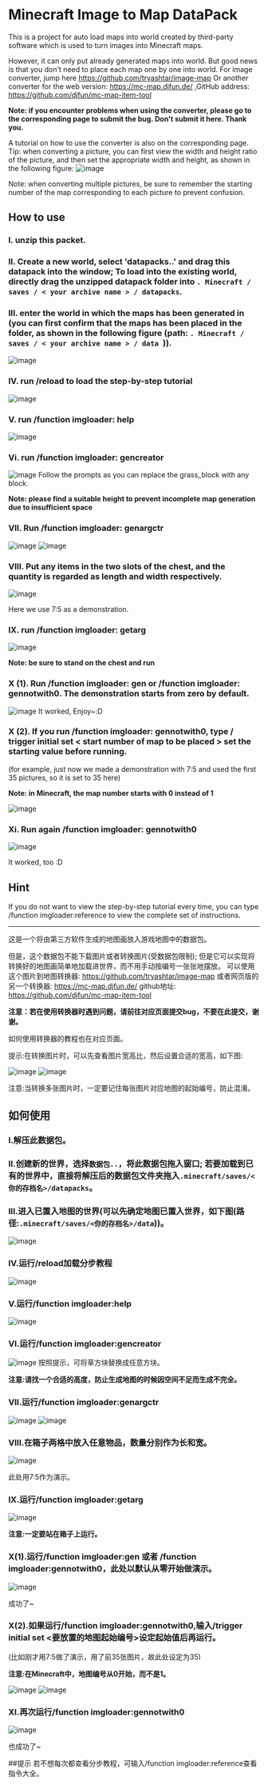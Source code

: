 # Minecraft Image to Map DataPack
This is a project for auto load maps into world created by third-party software which is used to turn images into Minecraft maps.  

However, it can only put already generated maps into world. But good news is that you don't need to place each map one by one into world.
For image converter, jump here https://github.com/tryashtar/image-map
Or another converter for the web version: https://mc-map.djfun.de/ ,GitHub address: https://github.com/djfun/mc-map-item-tool

<b>Note: if you encounter problems when using the converter, please go to the corresponding page to submit the bug. Don't submit it here. Thank you.</b>

A tutorial on how to use the converter is also on the corresponding page.
Tip: when converting a picture, you can first view the width and height ratio of the picture, and then set the appropriate width and height, as shown in the following figure:
![ image]( https://user-images.githubusercontent.com/42510470/128627491-a814d489-e381-47c3-b333-efe2f747ec35.png )

Note: when converting multiple pictures, be sure to remember the starting number of the map corresponding to each picture to prevent confusion.

## How to use

### I. unzip this packet.

### II. Create a new world, select 'datapacks..' and drag this datapack into the window; To load into the existing world, directly drag the unzipped datapack folder into `. Minecraft / saves / < your archive name > / datapacks`.

### III. enter the world in which the maps has been generated in (you can first confirm that the maps has been placed in the folder, as shown in the following figure (path: `. Minecraft / saves / < your archive name > / data `)).
![ image]( https://user-images.githubusercontent.com/42510470/128627197-5d226d12-3267-4512-adeb-fc8421bdb038.png )
### IV. run /reload to load the step-by-step tutorial
![image](https://user-images.githubusercontent.com/42510470/128629122-12d25453-f2e2-45d2-bd34-3058e734bb84.png)
### V. run /function imgloader: help
![ image]( https://user-images.githubusercontent.com/42510470/128627673-a150aab6-7c27-49b0-8b42-8d3d49f95234.png )
### Vi. run /function imgloader: gencreator
![image](https://user-images.githubusercontent.com/42510470/128629155-fd49ab78-b4ac-41ba-a1be-78e54b1949fe.png)
Follow the prompts as you can replace the grass_block with any block.

<b>Note: please find a suitable height to prevent incomplete map generation due to insufficient space</b>

### VII. Run /function imgloader: genargctr

![image](https://user-images.githubusercontent.com/42510470/128629168-7fad6ad7-380b-4bbc-a2ac-0de81850b6d8.png)
![ image]( https://user-images.githubusercontent.com/42510470/128627851-a0d3ecbb-e425-4e0d-be87-a80d2b81f3a1.png )

### VIII. Put any items in the two slots of the chest, and the quantity is regarded as length and width respectively.

![ image]( https://user-images.githubusercontent.com/42510470/128627885-ee942b46-f0dc-4f5b-8e08-5936acc2aaf1.png )

Here we use 7:5 as a demonstration.

### IX. run /function imgloader: getarg

![image](https://user-images.githubusercontent.com/42510470/128629194-f445fe67-540e-4609-9a41-65c8cee52568.png)

<b>Note: be sure to stand on the chest and run</b>

### X (1). Run /function imgloader: gen or /function imgloader: gennotwith0. The demonstration starts from zero by default.

![image](https://user-images.githubusercontent.com/42510470/128629256-fd97f960-122a-4178-bee7-987a1524eb4b.png)
It worked, Enjoy~:D

### X (2). If you run /function imgloader: gennotwith0, type / trigger initial set < start number of map to be placed > set the starting value before running.

(for example, just now we made a demonstration with 7:5 and used the first 35 pictures, so it is set to 35 here)

<b>Note: in Minecraft, the map number starts with 0 instead of 1</b>

![image](https://user-images.githubusercontent.com/42510470/128629319-5cfd62f9-d432-4a3d-a3a5-0682c9a6de8d.png)

### Xi. Run again /function imgloader: gennotwith0

![ image]( https://user-images.githubusercontent.com/42510470/128628124-38c61e3f-b1dc-42cf-ac1f-6a1046194059.png )

It worked, too :D 
## Hint
If you do not want to view the step-by-step tutorial every time, you can type /function imgloader:reference to view the complete set of instructions.

----------------------------------------
这是一个将由第三方软件生成的地图画放入游戏地图中的数据包。

但是，这个数据包不能下载图片或者转换图片(受数据包限制); 但是它可以实现将转换好的地图画简单地加载进世界，而不用手动按编号一张张地摆放。
可以使用这个图片到地图转换器: https://github.com/tryashtar/image-map 
或者网页版的另一个转换器: https://mc-map.djfun.de/ github地址: https://github.com/djfun/mc-map-item-tool

<b>注意：若在使用转换器时遇到问题，请前往对应页面提交bug，不要在此提交，谢谢。</b>

如何使用转换器的教程也在对应页面。

提示:在转换图片时，可以先查看图片宽高比，然后设置合适的宽高，如下图:

![image](https://user-images.githubusercontent.com/42510470/128627466-820bc338-8b17-4de5-84d5-59eedd5f41aa.png)
![image](https://user-images.githubusercontent.com/42510470/128627491-a814d489-e381-47c3-b333-efe2f747ec35.png)

注意:当转换多张图片时，一定要记住每张图片对应地图的起始编号，防止混淆。


## 如何使用

### I.解压此数据包。
### II.创建新的世界，选择`数据包..`，将此数据包拖入窗口; 若要加载到已有的世界中，直接将解压后的数据包文件夹拖入`.minecraft/saves/<你的存档名>/datapacks`。
### III.进入已置入地图的世界(可以先确定地图已置入世界，如下图(路径:`.minecraft/saves/<你的存档名>/data`))。
![image](https://user-images.githubusercontent.com/42510470/128627197-5d226d12-3267-4512-adeb-fc8421bdb038.png)

### IV.运行/reload加载分步教程
![image](https://user-images.githubusercontent.com/42510470/128627652-35984f63-f67f-494d-aab4-40ac67adc7fa.png)
### V.运行/function imgloader:help
![image](https://user-images.githubusercontent.com/42510470/128627673-a150aab6-7c27-49b0-8b42-8d3d49f95234.png)
### VI.运行/function imgloader:gencreator
![image](https://user-images.githubusercontent.com/42510470/128627772-38715776-fe96-400a-866e-9643560488cf.png)
按照提示，可将草方块替换成任意方块。

<b>注意:请找一个合适的高度，防止生成地图的时候因空间不足而生成不完全。</b>
### VII.运行/function imgloader:genargctr
![image](https://user-images.githubusercontent.com/42510470/128627817-eb121ffb-7db1-415d-97ba-7c50f77bb0c6.png)
![image](https://user-images.githubusercontent.com/42510470/128627851-a0d3ecbb-e425-4e0d-be87-a80d2b81f3a1.png)
### VIII.在箱子两格中放入任意物品，数量分别作为长和宽。
![image](https://user-images.githubusercontent.com/42510470/128627885-ee942b46-f0dc-4f5b-8e08-5936acc2aaf1.png)

此处用7:5作为演示。
### IX.运行/function imgloader:getarg
![image](https://user-images.githubusercontent.com/42510470/128627903-5adfd9da-0894-49d6-8205-5b371d3bd259.png)

<b>注意:一定要站在箱子上运行。</b>

### X(1).运行/function imgloader:gen 或者 /function imgloader:gennotwith0，此处以默认从零开始做演示。
![image](https://user-images.githubusercontent.com/42510470/128627974-75d874b3-c3b3-47c7-99c7-d9efc7463a34.png)

成功了~

### X(2).如果运行/function imgloader:gennotwith0,输入/trigger initial set <要放置的地图起始编号>设定起始值后再运行。
(比如刚才用7:5做了演示，用了前35张图片，故此处设定为35)

<b>注意:在Minecraft中，地图编号从0开始，而不是1。</b>

![image](https://user-images.githubusercontent.com/42510470/128628040-09668c20-7edd-423b-9615-5756a26db442.png)
![image](https://user-images.githubusercontent.com/42510470/128628005-edf9e60b-7b2c-40ad-84e7-3b8806db2b0b.png)
### XI.再次运行/function imgloader:gennotwith0
![image](https://user-images.githubusercontent.com/42510470/128628124-38c61e3f-b1dc-42cf-ac1f-6a1046194059.png)

也成功了~

##提示
若不想每次都查看分步教程，可输入/function imgloader:reference查看指令大全。
